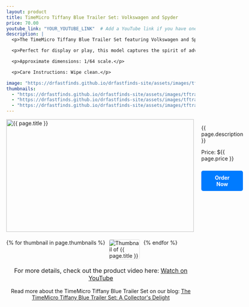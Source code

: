```yaml
---
layout: product
title: TimeMicro Tiffany Blue Trailer Set: Volkswagen and Spyder
price: 70.00
youtube_link: "YOUR_YOUTUBE_LINK"  # Add a YouTube link if you have one
description: |
  <p>The TimeMicro Tiffany Blue Trailer Set featuring Volkswagen and Spyder is a stunning addition for collectors and enthusiasts alike. This set combines vibrant aesthetics with exquisite detailing, showcasing the iconic Volkswagen alongside the stylish Spyder.</p>

  <p>Perfect for display or play, this model captures the spirit of adventure and the joy of classic automotive design. Whether you're a fan of diecast models or simply appreciate fine craftsmanship, this trailer set is a must-have for any collection.</p>

  <p>Approximate dimensions: 1/64 scale.</p>

  <p>Care Instructions: Wipe clean.</p>

image: "https://drfastfinds.github.io/drfastfinds-site/assets/images/tftra.jpg"
thumbnails:
  - "https://drfastfinds.github.io/drfastfinds-site/assets/images/tftra-1.jpg"
  - "https://drfastfinds.github.io/drfastfinds-site/assets/images/tftra-2.jpg"
  - "https://drfastfinds.github.io/drfastfinds-site/assets/images/tftra-3.jpg"
---
```


<div class="product-detail">
    <div class="product-image-box">
        <img class="main-image" src="{{ page.image }}" alt="{{ page.title }}">
    </div>
    <div class="product-text">
        <p>{{ page.description }}</p>
        <p>Price: ${{ page.price }}</p>
        <a href="{{ site.baseurl }}/order" class="buy-now">Order Now</a>
    </div>
</div>

<div class="thumbnail-carousel">
    {% for thumbnail in page.thumbnails %}
    <img class="thumbnail" src="{{ thumbnail }}" alt="Thumbnail of {{ page.title }}">
    {% endfor %}
</div>

<div style="text-align: center;">
    <p class="youtube-link">For more details, check out the product video here: 
        <a href="{{ page.youtube_link }}" target="_blank">Watch on YouTube</a>
    </p>
    <p>Read more about the TimeMicro Tiffany Blue Trailer Set on our blog: 
        <a href="https://drfastfinds.github.io/drfastfinds-site/collectibles/diecast/tiffany%20blue/timemicro/2024/09/25/time-micro-tiffany-blue-trailer-set-volkswagen-spyder.html">The TimeMicro Tiffany Blue Trailer Set: A Collector's Delight</a>
    </p>
</div>

<style>
.product-detail {
    display: flex;
    align-items: flex-start;
    gap: 20px;
    margin-bottom: 20px;
}

.product-image-box {
    flex-shrink: 0;
    width: 500px; 
    height: 300px; 
    overflow: hidden; 
}

.main-image {
    width: 100%; 
    height: 100%; 
    object-fit: contain; 
    display: block;
}

.product-text {
    max-width: 400px;
    flex-grow: 1;
}

.thumbnail-carousel {
    margin-top: 20px;
    display: flex;
    flex-wrap: wrap; 
    gap: 10px;
    justify-content: flex-start;
}

.thumbnail {
    max-width: 80px;
    cursor: pointer;
    border: 1px solid #ddd;
    border-radius: 4px;
}

.youtube-link {
    text-align: center;
    margin-top: 20px;
    font-size: 16px;
}

.buy-now {
    display: inline-block;
    padding: 10px 20px;
    margin-top: 10px;
    background-color: #007bff;
    color: #fff;
    text-decoration: none;
    border-radius: 5px;
    font-weight: bold;
    text-align: center;
}

.buy-now:hover {
    background-color: #0056b3;
}
</style>

<script>
document.addEventListener('DOMContentLoaded', function() {
    const mainImage = document.querySelector('.main-image');
    const thumbnails = document.querySelectorAll('.thumbnail');

    thumbnails.forEach(thumbnail => {
        thumbnail.addEventListener('click', function() {
            mainImage.src = this.src;
        });
    });
});
</script>
